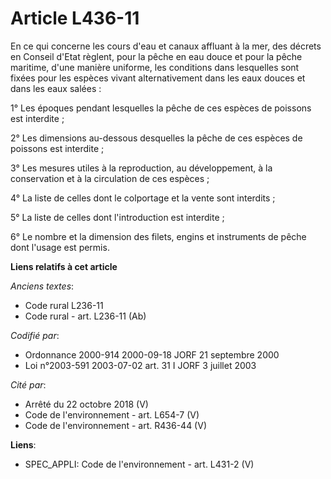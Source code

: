 # Article L436-11

En ce qui concerne les cours d'eau et canaux affluant à la mer, des décrets en Conseil d'Etat règlent, pour la pêche en eau
douce et pour la pêche maritime, d'une manière uniforme, les conditions dans lesquelles sont fixées pour les espèces vivant
alternativement dans les eaux douces et dans les eaux salées :

1° Les époques pendant lesquelles la pêche de ces espèces de poissons est interdite ;

2° Les dimensions au-dessous desquelles la pêche de ces espèces de poissons est interdite ;

3° Les mesures utiles à la reproduction, au développement, à la conservation et à la circulation de ces espèces ;

4° La liste de celles dont le colportage et la vente sont interdits ;

5° La liste de celles dont l'introduction est interdite ;

6° Le nombre et la dimension des filets, engins et instruments de pêche dont l'usage est permis.

**Liens relatifs à cet article**

_Anciens textes_:

  - Code rural L236-11
  - Code rural - art. L236-11 (Ab)

_Codifié par_:

  - Ordonnance 2000-914 2000-09-18 JORF 21 septembre 2000
  - Loi n°2003-591 2003-07-02 art. 31 I JORF 3 juillet 2003

_Cité par_:

  - Arrêté du 22 octobre 2018 (V)
  - Code de l'environnement - art. L654-7 (V)
  - Code de l'environnement - art. R436-44 (V)

**Liens**:

  - SPEC_APPLI: Code de l'environnement - art. L431-2 (V)
